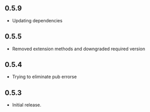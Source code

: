 ## 0.5.9

* Updating dependencies

## 0.5.5

* Removed extension methods and downgraded required version

## 0.5.4

* Trying to eliminate pub errorse


## 0.5.3

* Initial release.

